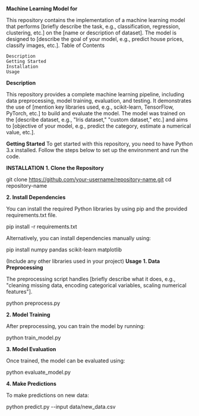 **Machine Learning Model for**

This repository contains the implementation of a machine learning model that performs [briefly describe the task, e.g., classification, regression, clustering, etc.] on the [name or description of dataset]. The model is designed to [describe the goal of your model, e.g., predict house prices, classify images, etc.].
Table of Contents

    Description
    Getting Started
    Installation
    Usage

**Description**

This repository provides a complete machine learning pipeline, including data preprocessing, model training, evaluation, and testing. It demonstrates the use of [mention key libraries used, e.g., scikit-learn, TensorFlow, PyTorch, etc.] to build and evaluate the model.
The model was trained on the [describe dataset, e.g., "Iris dataset," "custom dataset," etc.] and aims to [objective of your model, e.g., predict the category, estimate a numerical value, etc.].

**Getting Started**
To get started with this repository, you need to have Python 3.x installed. Follow the steps below to set up the environment and run the code.

**INSTALLATION**
**1. Clone the Repository**

git clone https://github.com/your-username/repository-name.git
cd repository-name

**2. Install Dependencies**

You can install the required Python libraries by using pip and the provided requirements.txt file.

pip install -r requirements.txt

Alternatively, you can install dependencies manually using:

pip install numpy pandas scikit-learn matplotlib

(Include any other libraries used in your project)
**Usage**
**1. Data Preprocessing**

The preprocessing script handles [briefly describe what it does, e.g., "cleaning missing data, encoding categorical variables, scaling numerical features"].

python preprocess.py

**2. Model Training**

After preprocessing, you can train the model by running:

python train_model.py

**3. Model Evaluation**

Once trained, the model can be evaluated using:

python evaluate_model.py

**4. Make Predictions**

To make predictions on new data:

python predict.py --input data/new_data.csv


